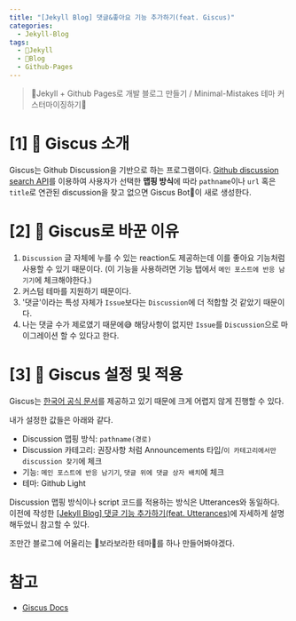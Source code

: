 ```yaml
---
title: "[Jekyll Blog] 댓글&좋아요 기능 추가하기(feat. Giscus)"
categories:
  - Jekyll-Blog
tags:
  - 🧪Jekyll
  - 💜Blog
  - Github-Pages
---
```


> 💎Jekyll + Github Pages로 개발 블로그 만들기 / Minimal-Mistakes 테마 커스터마이징하기💎

# [1] 💎 Giscus 소개
Giscus는 Github Discussion을 기반으로 하는 프로그램이다. [Github discussion search API](https://docs.github.com/en/graphql/guides/using-the-graphql-api-for-discussions#search)를 이용하여 사용자가 선택한 **맵핑 방식**에 따라 `pathname`이나 `url` 혹은 `title`로 연관된 discussion을 찾고 없으면 Giscus Bot🤖이 새로 생성한다.


# [2] 💎 Giscus로 바꾼 이유
1. `Discussion` 글 자체에 누를 수 있는 reaction도 제공하는데 이를 좋아요 기능처럼 사용할 수 있기 때문이다. (이 기능을 사용하려면 기능 탭에서 `메인 포스트에 반응 남기기`에 체크해야한다.)
2. 커스텀 테마를 지원하기 때문이다.
2. '댓글'이라는 특성 자체가 `Issue`보다는 `Discussion`에 더 적합할 것 같았기 때문이다.
3. 나는 댓글 수가 제로였기 때문에😅 해당사항이 없지만 `Issue`를 `Discussion`으로 마이그레이션 할 수 있다고 한다.

# [3] 💎 Giscus 설정 및 적용
Giscus는 [한국어 공식 문서](https://giscus.app/ko)를 제공하고 있기 때문에 크게 어렵지 않게 진행할 수 있다.

내가 설정한 값들은 아래와 같다.
- Discussion 맵핑 방식: `pathname(경로)`
- Discussion 카테고리: 권장사항 처럼 Announcements 타입/`이 카테고리에서만 discussion 찾기`에 체크
- 기능: `메인 포스트에 반응 남기기`, `댓글 위에 댓글 상자 배치`에 체크
- 테마: Github Light

Discussion 맵핑 방식이나 script 코드를 적용하는 방식은 Utterances와 동일하다. 이전에 작성한 [[Jekyll Blog] 댓글 기능 추가하기(feat. Utterances)](https://dev-ujin.github.io/jekyll-blog/add-comments-with-utterances)에 자세하게 설명해두었니 참고할 수 있다.

조만간 블로그에 어울리는 💜보라보라한 테마💜를 하나 만들어봐야겠다.

# 참고
- [Giscus Docs](https://giscus.app/)